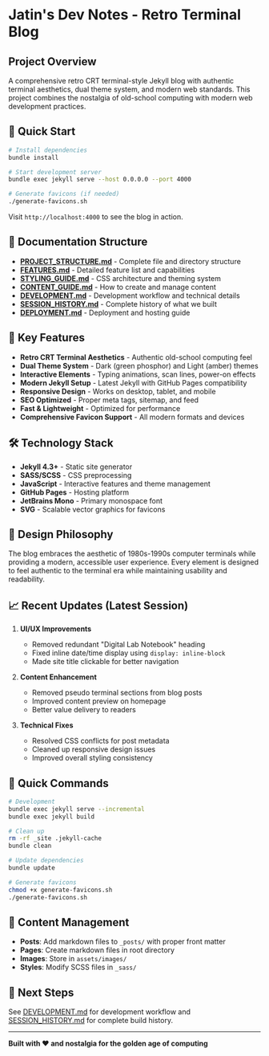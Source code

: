 # Jatin's Dev Notes - Retro Terminal Blog

## Project Overview

A comprehensive retro CRT terminal-style Jekyll blog with authentic terminal aesthetics, dual theme system, and modern web standards. This project combines the nostalgia of old-school computing with modern web development practices.

## 🚀 Quick Start

```bash
# Install dependencies
bundle install

# Start development server
bundle exec jekyll serve --host 0.0.0.0 --port 4000

# Generate favicons (if needed)
./generate-favicons.sh
```

Visit `http://localhost:4000` to see the blog in action.

## 📁 Documentation Structure

- **[PROJECT_STRUCTURE.md](PROJECT_STRUCTURE.md)** - Complete file and directory structure
- **[FEATURES.md](FEATURES.md)** - Detailed feature list and capabilities
- **[STYLING_GUIDE.md](STYLING_GUIDE.md)** - CSS architecture and theming system
- **[CONTENT_GUIDE.md](CONTENT_GUIDE.md)** - How to create and manage content
- **[DEVELOPMENT.md](DEVELOPMENT.md)** - Development workflow and technical details
- **[SESSION_HISTORY.md](SESSION_HISTORY.md)** - Complete history of what we built
- **[DEPLOYMENT.md](DEPLOYMENT.md)** - Deployment and hosting guide

## 🎯 Key Features

- **Retro CRT Terminal Aesthetics** - Authentic old-school computing feel
- **Dual Theme System** - Dark (green phosphor) and Light (amber) themes
- **Interactive Elements** - Typing animations, scan lines, power-on effects
- **Modern Jekyll Setup** - Latest Jekyll with GitHub Pages compatibility
- **Responsive Design** - Works on desktop, tablet, and mobile
- **SEO Optimized** - Proper meta tags, sitemap, and feed
- **Fast & Lightweight** - Optimized for performance
- **Comprehensive Favicon Support** - All modern formats and devices

## 🛠 Technology Stack

- **Jekyll 4.3+** - Static site generator
- **SASS/SCSS** - CSS preprocessing
- **JavaScript** - Interactive features and theme management
- **GitHub Pages** - Hosting platform
- **JetBrains Mono** - Primary monospace font
- **SVG** - Scalable vector graphics for favicons

## 🎨 Design Philosophy

The blog embraces the aesthetic of 1980s-1990s computer terminals while providing a modern, accessible user experience. Every element is designed to feel authentic to the terminal era while maintaining usability and readability.

## 📈 Recent Updates (Latest Session)

1. **UI/UX Improvements**
   - Removed redundant "Digital Lab Notebook" heading
   - Fixed inline date/time display using `display: inline-block`
   - Made site title clickable for better navigation

2. **Content Enhancement**
   - Removed pseudo terminal sections from blog posts
   - Improved content preview on homepage
   - Better value delivery to readers

3. **Technical Fixes**
   - Resolved CSS conflicts for post metadata
   - Cleaned up responsive design issues
   - Improved overall styling consistency

## 🔧 Quick Commands

```bash
# Development
bundle exec jekyll serve --incremental
bundle exec jekyll build

# Clean up
rm -rf _site .jekyll-cache
bundle clean

# Update dependencies
bundle update

# Generate favicons
chmod +x generate-favicons.sh
./generate-favicons.sh
```

## 📝 Content Management

- **Posts**: Add markdown files to `_posts/` with proper front matter
- **Pages**: Create markdown files in root directory
- **Images**: Store in `assets/images/`
- **Styles**: Modify SCSS files in `_sass/`

## 🎯 Next Steps

See [DEVELOPMENT.md](DEVELOPMENT.md) for development workflow and [SESSION_HISTORY.md](SESSION_HISTORY.md) for complete build history.

---

**Built with ❤️ and nostalgia for the golden age of computing** 